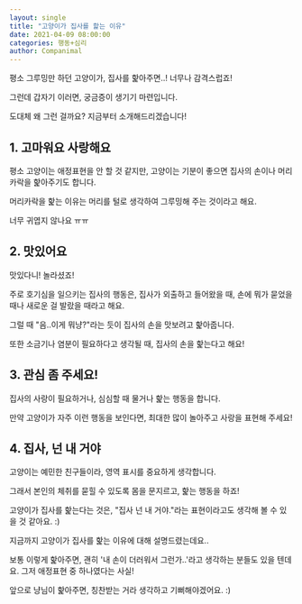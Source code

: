 ```yaml
---
layout: single
title: "고양이가 집사를 핥는 이유"
date: 2021-04-09 08:00:00
categories: 행동+심리
author: Companimal
---
```


평소 그루밍만 하던 고양이가, 집사를 핥아주면..! 너무나 감격스럽죠!

그런데 갑자기 이러면, 궁금증이 생기기 마련입니다.

도대체 왜 그런 걸까요? 지금부터 소개해드리겠습니다!

## 1. 고마워요 사랑해요

평소 고양이는 애정표현을 안 할 것 같지만, 고양이는 기분이 좋으면 집사의 손이나 머리카락을 핥아주기도 합니다.

머리카락을 핥는 이유는 머리를 털로 생각하여 그루밍해 주는 것이라고 해요.

너무 귀엽지 않나요 ㅠㅠ

## 2. 맛있어요

맛있다니! 놀라셨죠!

주로 호기심을 일으키는 집사의 행동은, 집사가 외출하고 들어왔을 때, 손에 뭐가 묻었을 때나 새로운 걸 발랐을 때라고 해요.

그럴 때 "음..이게 뭐냥?"라는 듯이 집사의 손을 맛보려고 핥아줍니다.

또한 소금기나 염분이 필요하다고 생각될 때, 집사의 손을 핥는다고 해요!

## 3. 관심 좀 주세요!

집사의 사랑이 필요하거나, 심심할 때 물거나 핥는 행동을 합니다.

만약 고양이가 자주 이런 행동을 보인다면, 최대한 많이 놀아주고 사랑을 표현해 주세요!

## 4. 집사, 넌 내 거야

고양이는 예민한 친구들이라, 영역 표시를 중요하게 생각합니다.

그래서 본인의 체취를 묻힐 수 있도록 몸을 문지르고, 핥는 행동을 하죠!

고양이가 집사를 핥는다는 것은, "집사 넌 내 거야."라는 표현이라고도 생각해 볼 수 있을 것 같아요. :)

지금까지 고양이가 집사를 핥는 이유에 대해 설명드렸는데요..

보통 이렇게 핥아주면, 괜히 '내 손이 더러워서 그런가..'라고 생각하는 분들도 있을 텐데요. 그저 애정표현 중 하나였다는 사실!

앞으로 냥님이 핥아주면, 칭찬받는 거라 생각하고 기뻐해야겠어요. :)
